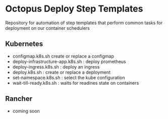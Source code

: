 # Octopus Deploy Step Templates

Repository for automation of step templates that perform common tasks 
for deployment on our container schedulers


## Kubernetes

- configmap.k8s.sh create or replace a configmap
- deploy-infrastructure-app.k8s.sh : deploy prometheus
- deploy-ingress.k8s.sh : deploy an ingress
- deploy.k8s.sh : create or replace a deployment
- set-namespace.k8s.sh : select the kube configuration
- wait-till-ready.k8s.sh : waits for readines state on containers


## Rancher

- coming soon